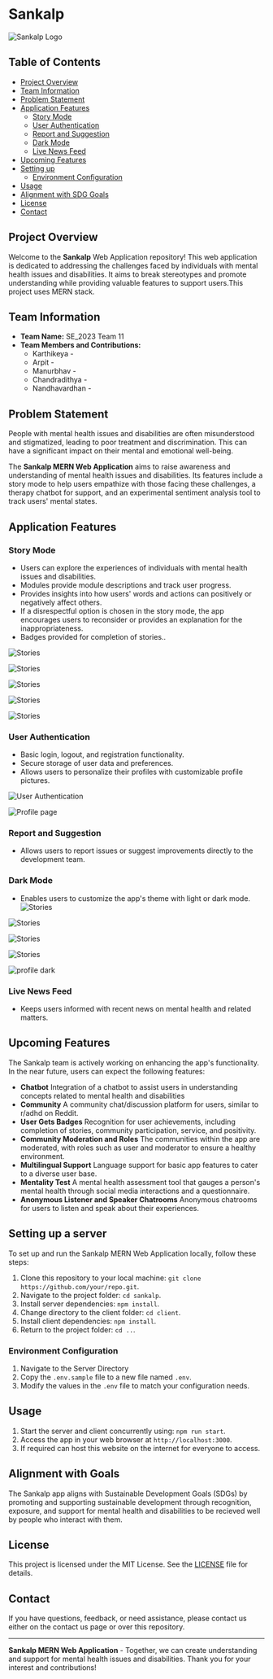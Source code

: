 # Sankalp

![Sankalp Logo](https://picsum.photos/200/300 "Sankalp Logo")

## Table of Contents

- [Project Overview](#project-overview)
- [Team Information](#team-information)
- [Problem Statement](#problem-statement)
- [Application Features](#application-features)
  - [Story Mode](#story-mode)
  - [User Authentication](#user-authentication)
  - [Report and Suggestion](#report-and-suggestion)
  - [Dark Mode](#dark-mode)
  - [Live News Feed](#live-news-feed)
- [Upcoming Features](#upcoming-features)
- [Setting up](#setting-up-a-server)
  - [Environment Configuration](#environment-configuration)
- [Usage](#usage)
- [Alignment with SDG Goals](#alignment-with-goals)
- [License](#license)
- [Contact](#contact)

## Project Overview

Welcome to the **Sankalp** Web Application repository! This web application is dedicated to addressing the challenges faced by individuals with mental health issues and disabilities. It aims to break stereotypes and promote understanding while providing valuable features to support users.This project uses MERN stack.

## Team Information

- **Team Name:** SE_2023 Team 11
- **Team Members and Contributions:**
  - Karthikeya -
  - Arpit -
  - Manurbhav -
  - Chandradithya -
  - Nandhavardhan -

## Problem Statement

People with mental health issues and disabilities are often misunderstood and stigmatized, leading to poor treatment and discrimination. This can have a significant impact on their mental and emotional well-being.

The **Sankalp MERN Web Application** aims to raise awareness and understanding of mental health issues and disabilities. Its features include a story mode to help users empathize with those facing these challenges, a therapy chatbot for support, and an experimental sentiment analysis tool to track users' mental states.

## Application Features

### Story Mode

- Users can explore the experiences of individuals with mental health issues and disabilities.
- Modules provide module descriptions and track user progress.
- Provides insights into how users' words and actions can positively or negatively affect others.
- If a disrespectful option is chosen in the story mode, the app encourages users to reconsider or provides an explanation for the inappropriateness.
- Badges provided for completion of stories..

![Stories](./readme_pics/story_light.png)

![Stories](./readme_pics/storySelect_light.png)

![Stories](./readme_pics/startStory_light.png)

![Stories](./readme_pics/storyPlay_light.png)

![Stories](./readme_pics/storyEvaluation_light.png)

### User Authentication

- Basic login, logout, and registration functionality.
- Secure storage of user data and preferences.
- Allows users to personalize their profiles with customizable profile pictures.

![User Authentication](./readme_pics/loginpage.png)

![Profile page](./readme_pics/Profile_light.png)
### Report and Suggestion

- Allows users to report issues or suggest improvements directly to the development team.

### Dark Mode

- Enables users to customize the app's theme with light or dark mode.
![Stories](./readme_pics/story_dark.png)

![Stories](./readme_pics/startStory_dark.png)

![Stories](./readme_pics/storyPlay_dark.png)

![Stories](./readme_pics/storyEvaluation_dark.png)

![profile dark](./readme_pics/Profile_dark.png)

### Live News Feed

- Keeps users informed with recent news on mental health and related matters.

## Upcoming Features

The Sankalp team is actively working on enhancing the app's functionality. In the near future, users can expect the following features:

- **Chatbot** Integration of a chatbot to assist users in understanding concepts related to mental health and disabilities
- **Community** A community chat/discussion platform for users, similar to r/adhd on Reddit.
- **User Gets Badges** Recognition for user achievements, including completion of stories, community participation, service, and positivity.
- **Community Moderation and Roles** The communities within the app are moderated, with roles such as user and moderator to ensure a healthy environment.
- **Multilingual Support** Language support for basic app features to cater to a diverse user base.
- **Mentality Test** A mental health assessment tool that gauges a person's mental health through social media interactions and a questionnaire.
- **Anonymous Listener and Speaker Chatrooms** Anonymous chatrooms for users to listen and speak about their experiences.

## Setting up a server

To set up and run the Sankalp MERN Web Application locally, follow these steps:

1. Clone this repository to your local machine: `git clone https://github.com/your/repo.git`.
2. Navigate to the project folder: `cd sankalp`.
3. Install server dependencies: `npm install`.
4. Change directory to the client folder: `cd client`.
5. Install client dependencies: `npm install`.
6. Return to the project folder: `cd ..`.

### Environment Configuration

1. Navigate to the Server Directory
2. Copy the `.env.sample` file to a new file named `.env`.
3. Modify the values in the `.env` file to match your configuration needs.

## Usage

1. Start the server and client concurrently using: `npm run start`.
2. Access the app in your web browser at `http://localhost:3000`.
3. If required can host this website on the internet for everyone to access.

## Alignment with Goals

The Sankalp app aligns with Sustainable Development Goals (SDGs) by promoting and supporting sustainable development through recognition, exposure, and support for mental health and disabilities to be recieved well by people who interact with them.

## License

This project is licensed under the MIT License. See the [LICENSE](./LICENSE.md) file for details.

## Contact

If you have questions, feedback, or need assistance, please contact us either on the contact us page or over this repository.

---

**Sankalp MERN Web Application** - Together, we can create understanding and support for mental health issues and disabilities. Thank you for your interest and contributions!
